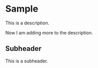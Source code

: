# Sample

This is a description.

Now I am adding more to the description.

## Subheader
This is a subheader.

